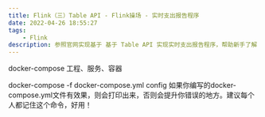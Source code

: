 ```yaml
---
title: Flink（三）Table API - Flink操场 - 实时支出报告程序
date: 2022-04-26 18:55:27
tags:
    - Flink
description: 参照官网实现基于 基于 Table API 实现实时支出报告程序，帮助新手了解 Table API，本章节设计Docker
---
```


docker-compose 工程、服务、容器

docker-compose -f docker-compose.yml config 如果你编写的docker-compose.yml文件有效果，则会打印出来，否则会提升你错误的地方。建议每个人都记住这个命令，好用！

